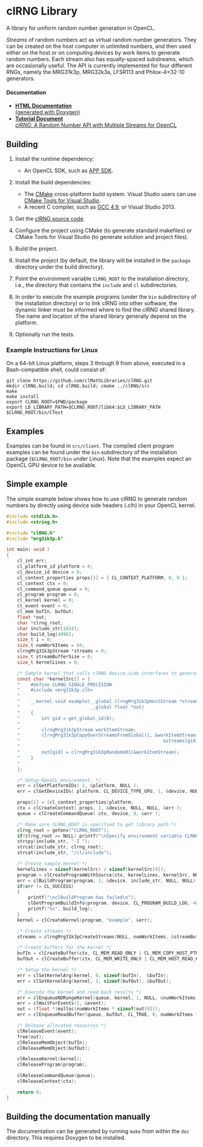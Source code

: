 # clRNG Library

A library for uniform random number generation in OpenCL.

*Streams* of random numbers act as virtual random number generators.
They can be created on the host computer in unlimited numbers, and then used 
either on the host or on computing devices by work items to generate random numbers.
Each stream also has equally-spaced substreams, which are occasionally useful.
The API is currently implemented for four different RNGs, namely the 
MRG31k3p, MRG32k3a, LFSR113 and Philox-4×32-10 generators.

#### Documentation

- [**HTML Documentation**  
  (generated with Doxygen)](http://clmathlibraries.github.io/clRNG/htmldocs/index.html)
- [**Tutorial Document**  
  *clRNG*: A Random Number API with Multiple Streams for OpenCL](http://clmathlibraries.github.io/clRNG/docs/clrng-api.pdf)

## Building

1.  Install the runtime dependency:

      - An OpenCL SDK, such as [APP SDK](http://developer.amd.com/tools-and-sdks/opencl-zone/amd-accelerated-parallel-processing-app-sdk/).

2.  Install the build dependencies:

      - The [CMake](http://www.cmake.org/) cross-platform build system.
        Visual Studio users can use [CMake Tools for Visual Studio](https://cmaketools.codeplex.com/).
      - A recent C compiler, such as [GCC 4.9](https://gcc.gnu.org/), or Visual Studio 2013.

3.  Get the [clRNG source code](https://github.com/clMathLibraries/clRNG).

4.  Configure the project using CMake (to generate standard makefiles) or
    CMake Tools for Visual Studio (to generate solution and project files).

5.  Build the project.

6.  Install the project (by default, the library will be installed in the
    `package` directory under the build directory).

7.  Point the environment variable `CLRNG_ROOT` to the installation directory,
    i.e., the directory that contains the `include` and `cl` subdirectories.

8.  In order to execute the example programs (under the `bin` subdirectory of
    the installation directory) or to link clRNG into other software, the
    dynamic linker must be informed where to find the clRNG shared library.
    The name and location of the shared library generally depend on the platform.

9.  Optionally run the tests.

### Example Instructions for Linux

On a 64-bit Linux platform, steps 3 through 9 from above, executed in a
Bash-compatible shell, could consist of:

    git clone https://github.com/clMathLibraries/clRNG.git
    mkdir clRNG.build; cd clRNG.build; cmake ../clRNG/src
    make
    make install
    export CLRNG_ROOT=$PWD/package
    export LD_LIBRARY_PATH=$CLRNG_ROOT/lib64:$LD_LIBRARY_PATH
    $CLRNG_ROOT/bin/CTest

## Examples

Examples can be found in `src/client`.
The compiled client program examples can be found under the `bin` subdirectory
of the installation package (`$CLRNG_ROOT/bin` under Linux).
Note that the examples expect an OpenCL GPU device to be available.

## Simple example

The simple example below shows how to use clRNG to generate random numbers 
by directly using device side headers (.clh) in your OpenCL kernel.

```c
#include <stdlib.h>
#include <string.h>

#include "clRNG.h"
#include "mrg31k3p.h"

int main( void )
{
    cl_int err;
    cl_platform_id platform = 0;
    cl_device_id device = 0;
    cl_context_properties props[3] = { CL_CONTEXT_PLATFORM, 0, 0 };
    cl_context ctx = 0;
    cl_command_queue queue = 0;
    cl_program program = 0;
    cl_kernel kernel = 0;
    cl_event event = 0;
    cl_mem bufIn, bufOut;
    float *out;
    char *clrng_root;
    char include_str[1024];
    char build_log[4096];
    size_t i = 0;
    size_t numWorkItems = 64;
    clrngMrg31k3pStream *streams = 0;
    size_t streamBufferSize = 0;
    size_t kernelLines = 0;

    /* Sample kernel that calls clRNG device-side interfaces to generate random numbers */
    const char *kernelSrc[] = {
    "    #define CLRNG_SINGLE_PRECISION                                   \n",
    "    #include <mrg31k3p.clh>                                          \n",
    "                                                                     \n",
    "    __kernel void example(__global clrngMrg31k3pHostStream *streams, \n",
    "                          __global float *out)                       \n",
    "    {                                                                \n",
    "        int gid = get_global_id(0);                                  \n",
    "                                                                     \n",
    "        clrngMrg31k3pStream workItemStream;                          \n",
    "        clrngMrg31k3pCopyOverStreamsFromGlobal(1, &workItemStream,   \n",
    "                                                     &streams[gid]); \n",
    "                                                                     \n",
    "        out[gid] = clrngMrg31k3pRandomU01(&workItemStream);          \n",
    "    }                                                                \n",
    "                                                                     \n",
    };

    /* Setup OpenCL environment. */
    err = clGetPlatformIDs( 1, &platform, NULL );
    err = clGetDeviceIDs( platform, CL_DEVICE_TYPE_GPU, 1, &device, NULL );

    props[1] = (cl_context_properties)platform;
    ctx = clCreateContext( props, 1, &device, NULL, NULL, &err );
    queue = clCreateCommandQueue( ctx, device, 0, &err );

    /* Make sure CLRNG_ROOT is specified to get library path */
    clrng_root = getenv("CLRNG_ROOT");
    if(clrng_root == NULL) printf("\nSpecify environment variable CLRNG_ROOT as described\n");
    strcpy(include_str, "-I ");
    strcat(include_str, clrng_root);
    strcat(include_str, "/cl/include");

    /* Create sample kernel */
    kernelLines = sizeof(kernelSrc) / sizeof(kernelSrc[0]);
    program = clCreateProgramWithSource(ctx, kernelLines, kernelSrc, NULL, &err);
    err = clBuildProgram(program, 1, &device, include_str, NULL, NULL);
    if(err != CL_SUCCESS)
    {
        printf("\nclBuildProgram has failed\n");
        clGetProgramBuildInfo(program, device, CL_PROGRAM_BUILD_LOG, 4096, build_log, NULL);
        printf("%s", build_log);
    }
    kernel = clCreateKernel(program, "example", &err);

    /* Create streams */
    streams = clrngMrg31k3pCreateStreams(NULL, numWorkItems, &streamBufferSize, (clrngStatus *)&err);

    /* Create buffers for the kernel */
    bufIn = clCreateBuffer(ctx, CL_MEM_READ_ONLY | CL_MEM_COPY_HOST_PTR, streamBufferSize, streams, &err);
    bufOut = clCreateBuffer(ctx, CL_MEM_WRITE_ONLY | CL_MEM_HOST_READ_ONLY, numWorkItems * sizeof(cl_float), NULL, &err);

    /* Setup the kernel */
    err = clSetKernelArg(kernel, 0, sizeof(bufIn),  &bufIn);
    err = clSetKernelArg(kernel, 1, sizeof(bufOut), &bufOut);

    /* Execute the kernel and read back results */
    err = clEnqueueNDRangeKernel(queue, kernel, 1, NULL, &numWorkItems, NULL, 0, NULL, &event);
    err = clWaitForEvents(1, &event);
    out = (float *)malloc(numWorkItems * sizeof(out[0]));
    err = clEnqueueReadBuffer(queue, bufOut, CL_TRUE, 0, numWorkItems * sizeof(out[0]), out, 0, NULL, NULL);

    /* Release allocated resources */
    clReleaseEvent(event);
    free(out);
    clReleaseMemObject(bufIn);
    clReleaseMemObject(bufOut);

    clReleaseKernel(kernel);
    clReleaseProgram(program);

    clReleaseCommandQueue(queue);
    clReleaseContext(ctx);

    return 0;
}
```


## Building the documentation manually

The documentation can be generated by running `make` from within the `doc`
directory.  This requires Doxygen to be installed.
